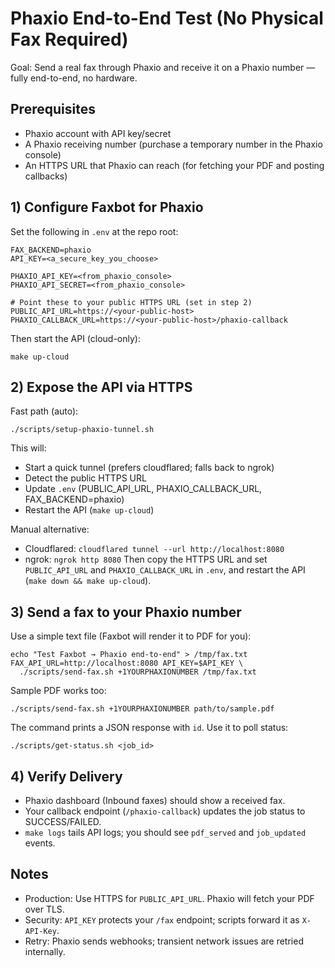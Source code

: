 # Phaxio End-to-End Test (No Physical Fax Required)

Goal: Send a real fax through Phaxio and receive it on a Phaxio number — fully end-to-end, no hardware.

## Prerequisites
- Phaxio account with API key/secret
- A Phaxio receiving number (purchase a temporary number in the Phaxio console)
- An HTTPS URL that Phaxio can reach (for fetching your PDF and posting callbacks)

## 1) Configure Faxbot for Phaxio
Set the following in `.env` at the repo root:

```
FAX_BACKEND=phaxio
API_KEY=<a_secure_key_you_choose>

PHAXIO_API_KEY=<from_phaxio_console>
PHAXIO_API_SECRET=<from_phaxio_console>

# Point these to your public HTTPS URL (set in step 2)
PUBLIC_API_URL=https://<your-public-host>
PHAXIO_CALLBACK_URL=https://<your-public-host>/phaxio-callback
```

Then start the API (cloud-only):
```
make up-cloud
```

## 2) Expose the API via HTTPS
Fast path (auto):
```
./scripts/setup-phaxio-tunnel.sh
```
This will:
- Start a quick tunnel (prefers cloudflared; falls back to ngrok)
- Detect the public HTTPS URL
- Update `.env` (PUBLIC_API_URL, PHAXIO_CALLBACK_URL, FAX_BACKEND=phaxio)
- Restart the API (`make up-cloud`)

Manual alternative:
- Cloudflared: `cloudflared tunnel --url http://localhost:8080`
- ngrok: `ngrok http 8080`
Then copy the HTTPS URL and set `PUBLIC_API_URL` and `PHAXIO_CALLBACK_URL` in `.env`, and restart the API (`make down && make up-cloud`).

## 3) Send a fax to your Phaxio number
Use a simple text file (Faxbot will render it to PDF for you):
```
echo "Test Faxbot → Phaxio end-to-end" > /tmp/fax.txt
FAX_API_URL=http://localhost:8080 API_KEY=$API_KEY \
  ./scripts/send-fax.sh +1YOURPHAXIONUMBER /tmp/fax.txt
```
Sample PDF works too:
```
./scripts/send-fax.sh +1YOURPHAXIONUMBER path/to/sample.pdf
```

The command prints a JSON response with `id`. Use it to poll status:
```
./scripts/get-status.sh <job_id>
```

## 4) Verify Delivery
- Phaxio dashboard (Inbound faxes) should show a received fax.
- Your callback endpoint (`/phaxio-callback`) updates the job status to SUCCESS/FAILED.
- `make logs` tails API logs; you should see `pdf_served` and `job_updated` events.

## Notes
- Production: Use HTTPS for `PUBLIC_API_URL`. Phaxio will fetch your PDF over TLS.
- Security: `API_KEY` protects your `/fax` endpoint; scripts forward it as `X-API-Key`.
- Retry: Phaxio sends webhooks; transient network issues are retried internally.
